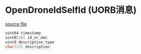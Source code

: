 # OpenDroneIdSelfId (UORB消息)

[source file](https://github.com/PX4/PX4-Autopilot/blob/main/msg/OpenDroneIdSelfId.msg)

```c
uint64 timestamp
uint8[20] id_or_mac
uint8 description_type
char[23] description
```